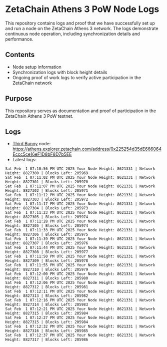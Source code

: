 # ZetaChain Athens 3 PoW Node Logs
This repository contains logs and proof that we have successfully set up and run a node on the ZetaChain Athens 3 network. The logs demonstrate continuous node operation, including synchronization details and performance.

## Contents
- Node setup information
- Synchronization logs with block height details
- Ongoing proof of work logs to verify active participation in the ZetaChain network

## Purpose
This repository serves as documentation and proof of participation in the ZetaChain Athens 3 PoW testnet.

## Logs

- [Third Bunny](https://thirdbunny.xyz/) node: https://athens.explorer.zetachain.com/address/0x225254d35dE666064Eccc5ce16eF1D8bF8D7b5EE
- Latest logs:
```
Sat Feb  1 07:10:56 PM UTC 2025 Your Node Height: 8621331 | Network Height: 8827300 | Blocks Left: 205969
Sat Feb  1 07:11:02 PM UTC 2025 Your Node Height: 8621331 | Network Height: 8827301 | Blocks Left: 205970
Sat Feb  1 07:11:07 PM UTC 2025 Your Node Height: 8621331 | Network Height: 8827302 | Blocks Left: 205971
Sat Feb  1 07:11:12 PM UTC 2025 Your Node Height: 8621331 | Network Height: 8827303 | Blocks Left: 205972
Sat Feb  1 07:11:17 PM UTC 2025 Your Node Height: 8621331 | Network Height: 8827304 | Blocks Left: 205973
Sat Feb  1 07:11:23 PM UTC 2025 Your Node Height: 8621331 | Network Height: 8827305 | Blocks Left: 205974
Sat Feb  1 07:11:28 PM UTC 2025 Your Node Height: 8621331 | Network Height: 8827305 | Blocks Left: 205974
Sat Feb  1 07:11:33 PM UTC 2025 Your Node Height: 8621331 | Network Height: 8827306 | Blocks Left: 205975
Sat Feb  1 07:11:39 PM UTC 2025 Your Node Height: 8621331 | Network Height: 8827307 | Blocks Left: 205976
Sat Feb  1 07:11:44 PM UTC 2025 Your Node Height: 8621331 | Network Height: 8827308 | Blocks Left: 205977
Sat Feb  1 07:11:50 PM UTC 2025 Your Node Height: 8621331 | Network Height: 8827309 | Blocks Left: 205978
Sat Feb  1 07:11:55 PM UTC 2025 Your Node Height: 8621331 | Network Height: 8827310 | Blocks Left: 205979
Sat Feb  1 07:12:00 PM UTC 2025 Your Node Height: 8621331 | Network Height: 8827311 | Blocks Left: 205980
Sat Feb  1 07:12:06 PM UTC 2025 Your Node Height: 8621331 | Network Height: 8827312 | Blocks Left: 205981
Sat Feb  1 07:12:11 PM UTC 2025 Your Node Height: 8621331 | Network Height: 8827313 | Blocks Left: 205982
Sat Feb  1 07:12:16 PM UTC 2025 Your Node Height: 8621331 | Network Height: 8827314 | Blocks Left: 205983
Sat Feb  1 07:12:21 PM UTC 2025 Your Node Height: 8621331 | Network Height: 8827315 | Blocks Left: 205984
Sat Feb  1 07:12:27 PM UTC 2025 Your Node Height: 8621331 | Network Height: 8827315 | Blocks Left: 205984
Sat Feb  1 07:12:32 PM UTC 2025 Your Node Height: 8621331 | Network Height: 8827316 | Blocks Left: 205985
Sat Feb  1 07:12:37 PM UTC 2025 Your Node Height: 8621331 | Network Height: 8827317 | Blocks Left: 205986
```
